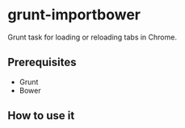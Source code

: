 # grunt-importbower
Grunt task for loading or reloading tabs in Chrome.

## Prerequisites

* Grunt
* Bower

## How to use it

